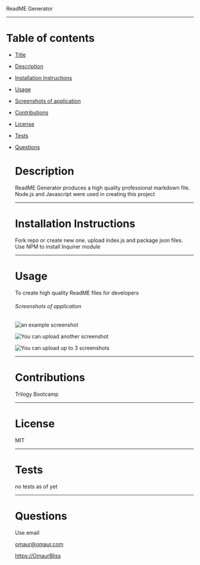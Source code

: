 
  ReadME Generator
  
  ---

  # Table of contents

+ [Title](#--answersname-)

+ [Description](#description)

+ [Installation Instructions](#installation-instructions)

+ [Usage](#usage)

+ [Screenshots of application](#screenshots-of-application)

+ [Contributions](#contributions)

+ [License](#license)

+ [Tests](#tests)

+ [Questions](#questions)

  # Description

  ReadME Generator produces a high quality professional markdown file. Node.js and Javascript were used in creating this project

  ---

  # Installation Instructions

  Fork repo or create new one. upload index.js and package json files. Use NPM to install Inquirer module

  ---

  # Usage

  To create high quality ReadME files for developers
  ###### Screenshots of application

  ![an example screenshot](https://camo.githubusercontent.com/d8f7abcee9fdb2cded758cbff3b0b3036d4a4641bf58f0cb221aa3d4c1b17d93/68747470733a2f2f6f63746f6465782e6769746875622e636f6d2f696d616765732f79616b746f6361742e706e67)

  ![You can upload another screenshot](https://camo.githubusercontent.com/d8f7abcee9fdb2cded758cbff3b0b3036d4a4641bf58f0cb221aa3d4c1b17d93/68747470733a2f2f6f63746f6465782e6769746875622e636f6d2f696d616765732f79616b746f6361742e706e67)

  ![You can upload up to 3 screenshots](https://camo.githubusercontent.com/d8f7abcee9fdb2cded758cbff3b0b3036d4a4641bf58f0cb221aa3d4c1b17d93/68747470733a2f2f6f63746f6465782e6769746875622e636f6d2f696d616765732f79616b746f6361742e706e67)

  ---

  # Contributions

  Trilogy Bootcamp

  ---

  # License

  MIT

  ---

  # Tests

  no tests as of yet

  ---

  # Questions

  Use email

  <omaur@omaur.com>

  <https://OmaurBliss>

  